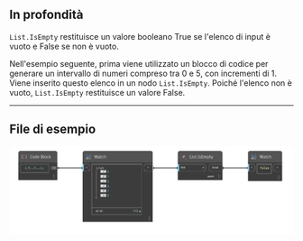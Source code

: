 ## In profondità
`List.IsEmpty` restituisce un valore booleano True se l'elenco di input è vuoto e False se non è vuoto.

Nell'esempio seguente, prima viene utilizzato un blocco di codice per generare un intervallo di numeri compreso tra 0 e 5, con incrementi di 1. Viene inserito questo elenco in un nodo `List.IsEmpty`. Poiché l'elenco non è vuoto, `List.IsEmpty` restituisce un valore False.
___
## File di esempio

![List.IsEmpty](./DSCore.List.IsEmpty_img.jpg)
